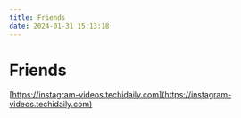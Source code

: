 ```yaml
---
title: Friends
date: 2024-01-31 15:13:18
---
```


# Friends

[https://instagram-videos.techidaily.com](https://instagram-videos.techidaily.com)